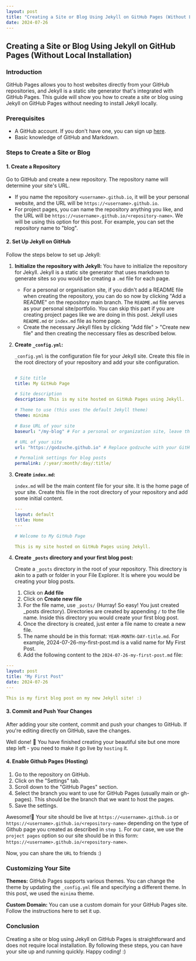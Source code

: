 ```yaml
---
layout: post
title: "Creating a Site or Blog Using Jekyll on GitHub Pages (Without Local Installation)"
date: 2024-07-26
---
```


## Creating a Site or Blog Using Jekyll on GitHub Pages (Without Local Installation)

### Introduction

GitHub Pages allows you to host websites directly from your GitHub repositories, and Jekyll is a static site generator that's integrated with GitHub Pages. This guide will show you how to create a site or blog using Jekyll on GitHub Pages without needing to install Jekyll locally.

### Prerequisites

- A GitHub account. If you don't have one, you can sign up [here](https://github.com/join).
- Basic knowledge of GitHub and Markdown.

### Steps to Create a Site or Blog

#### 1. Create a Repository

Go to GitHub and create a new repository. The repository name will determine your site's URL.
- If you name the repository `<username>.github.io`, it will be your personal website, and the URL will be `https://<username>.github.io`.
- For project pages, you can name the repository anything you like, and the URL will be `https://<username>.github.io/<repository-name>`. We will be using this option for this post.
For example, you can set the repository name to "blog".

#### 2. Set Up Jekyll on GitHub

Follow the steps below to set up Jekyll:

1. **Initialize the repository with Jekyll:**
You have to initialize the repository for Jekyll. Jekyll is a static site generator that uses markdown to generate sites so you would be creating a `.md` file for each page.

   - For a personal or organisation site, if you didn't add a README file when creating the repository, you can do so now by clicking "Add a README" on the repository main branch. The `README.md` file serves as your personal site/portfolio. You can skip this part if you are creating project pages like we are doing in this post. Jekyll uses `README.md` or `index.md` file as home page.
   - Create the necessary Jekyll files by clicking "Add file" > "Create new file" and then creating the neccessary files as described below.


2. **Create `_config.yml`:**
   
   `_config.yml` is the configuration file for your Jekyll site. Create this file in the root directory of your repository and add your site configuration.

     ```yml

     # Site title
     title: My GitHub Page

     # Site description
     description: This is my site hosted on GitHub Pages using Jekyll.

     # Theme to use (this uses the default Jekyll theme)
     theme: minima
     
     # Base URL of your site
     baseurl: "/my-blog" # For a personal or organization site, leave this blank - `baseurl: ""`. For a project site, set this to your "/<repository-name>"

     # URL of your site
     url: "https://godzuche.github.io" # Replace godzuche with your GitHub username

     # Permalink settings for blog posts
     permalink: /:year/:month/:day/:title/
     ```

3. **Create `index.md`:**
   
   `index.md` will be the main content file for your site. It is the home page of your site.
    Create this file in the root directory of your repository and add some initial content.

     ```yml
     ---
     layout: default
     title: Home
     ---

     # Welcome to My GitHub Page

     This is my site hosted on GitHub Pages using Jekyll.
     ```

4. **Create `_posts` directory and your first blog post:**

   Create a `_posts` directory in the root of your repository. This directory is akin to a path or folder in your File Explorer. It is where you would be creating your blog posts.
   
   1. Click on **Add file**
   2. Click on **Create new file**
   3. For the file name, use `_posts/` (Hurray! So easy! You just created _posts directory). Directories are created by appending `/` to the file name. Inside this directory you would create your first blog post.
   4. Once the directory is created, just enter a file name to create a new file.
   5. The name should be in this format: `YEAR-MONTH-DAY-title.md`. For example, 2024-07-26-my-first-post.md is a valid name for My First Post.
   6. Add the following content to the `2024-07-26-my-first-post.md` file:


```yml
---
layout: post
title: "My First Post"
date: 2024-07-26
---

This is my first blog post on my new Jekyll site! :)
```

#### 3. Commit and Push Your Changes

After adding your site content, commit and push your changes to GitHub. If you're editing directly on GitHub, save the changes.

Well done! 🙌 You have finished creating your beautiful site but one more step left - you need to make it go live by `hosting` it.

#### 4. Enable Github Pages (Hosting)

1. Go to the repository on GitHub.
2. Click on the "Settings" tab.
3. Scroll down to the "GitHub Pages" section.
4. Select the branch you want to use for GitHub Pages (usually main or gh-pages). This should be the branch that we want to host the pages.
5. Save the settings.

Awesome!🥳 Your site should be live at `https://<username>.github.io` or `https://<username>.github.io/<repository-name>` 
depending on the type of Github page you created as described in `step 1`. For our case, we use the `project pages` option so our site should be in this form: `https://<username>.github.io/<repository-name>`.

Now, you can share the `URL` to friends :)

### Customizing Your Site

**Themes:**
GitHub Pages supports various themes. You can change the theme by updating the `_config.yml` file and specifying a different theme. In this post, we used the `minima` theme.

**Custom Domain:**
You can use a custom domain for your GitHub Pages site. Follow the instructions here to set it up.

### Conclusion

Creating a site or blog using Jekyll on GitHub Pages is straightforward and does not require local installation. 
By following these steps, you can have your site up and running quickly. Happy coding! :)



   
